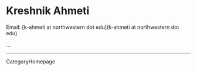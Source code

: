 
# Kreshnik Ahmeti

Email: [k-ahmeti at northwestern dot edu](k-ahmeti at northwestern dot edu)

...

---
CategoryHomepage
